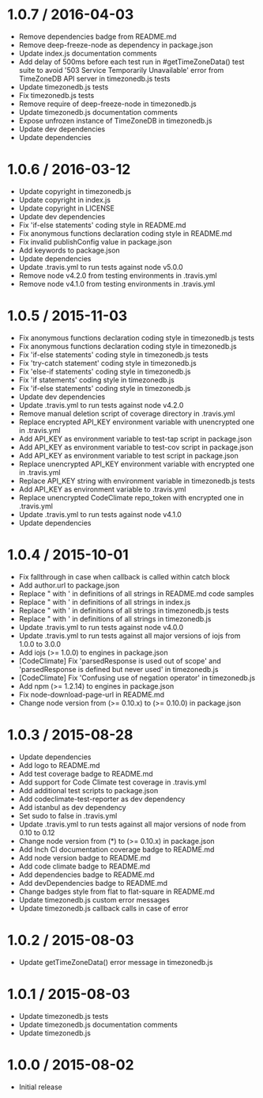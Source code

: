 1.0.7 / 2016-04-03
==================

* Remove dependencies badge from README.md
* Remove deep-freeze-node as dependency in package.json
* Update index.js documentation comments
* Add delay of 500ms before each test run in #getTimeZoneData() test suite to avoid '503 Service Temporarily Unavailable' error from TimeZoneDB API server in timezonedb.js tests
* Update timezonedb.js tests
* Fix timezonedb.js tests
* Remove require of deep-freeze-node in timezonedb.js
* Update timezonedb.js documentation comments
* Expose unfrozen instance of TimeZoneDB in timezonedb.js
* Update dev dependencies
* Update dependencies

1.0.6 / 2016-03-12
==================

* Update copyright in timezonedb.js
* Update copyright in index.js
* Update copyright in LICENSE
* Update dev dependencies
* Fix 'if-else statements' coding style in README.md
* Fix anonymous functions declaration coding style in README.md
* Fix invalid publishConfig value in package.json
* Add keywords to package.json
* Update dependencies
* Update .travis.yml to run tests against node v5.0.0
* Remove node v4.2.0 from testing environments in .travis.yml
* Remove node v4.1.0 from testing environments in .travis.yml

1.0.5 / 2015-11-03
==================

* Fix anonymous functions declaration coding style in timezonedb.js tests
* Fix anonymous functions declaration coding style in timezonedb.js
* Fix 'if-else statements' coding style in timezonedb.js tests
* Fix 'try-catch statement' coding style in timezonedb.js
* Fix 'else-if statements' coding style in timezonedb.js
* Fix 'if statements' coding style in timezonedb.js
* Fix 'if-else statements' coding style in timezonedb.js
* Update dev dependencies
* Update .travis.yml to run tests against node v4.2.0
* Remove manual deletion script of coverage directory in .travis.yml
* Replace encrypted API_KEY environment variable with unencrypted one in .travis.yml
* Add API_KEY as environment variable to test-tap script in package.json
* Add API_KEY as environment variable to test-cov script in package.json
* Add API_KEY as environment variable to test script in package.json
* Replace unencrypted API_KEY environment variable with encrypted one in .travis.yml
* Replace API_KEY string with environment variable in timezonedb.js tests
* Add API_KEY as environment variable to .travis.yml
* Replace unencrypted CodeClimate repo_token with encrypted one in .travis.yml
* Update .travis.yml to run tests against node v4.1.0
* Update dependencies

1.0.4 / 2015-10-01
==================

* Fix fallthrough in case when callback is called within catch block
* Add author.url to package.json
* Replace " with ' in definitions of all strings in README.md code samples
* Replace " with ' in definitions of all strings in index.js
* Replace " with ' in definitions of all strings in timezonedb.js tests
* Replace " with ' in definitions of all strings in timezonedb.js
* Update .travis.yml to run tests against node v4.0.0
* Update .travis.yml to run tests against all major versions of iojs from 1.0.0 to 3.0.0
* Add iojs (>= 1.0.0) to engines in package.json
* [CodeClimate] Fix 'parsedResponse is used out of scope' and 'parsedResponse is defined but never used' in timezonedb.js
* [CodeClimate] Fix 'Confusing use of negation operator' in timezonedb.js
* Add npm (>= 1.2.14) to engines in package.json
* Fix node-download-page-url in README.md
* Change node version from (>= 0.10.x) to (>= 0.10.0) in package.json

1.0.3 / 2015-08-28
==================

* Update dependencies
* Add logo to README.md
* Add test coverage badge to README.md
* Add support for Code Climate test coverage in .travis.yml
* Add additional test scripts to package.json
* Add codeclimate-test-reporter as dev dependency
* Add istanbul as dev dependency
* Set sudo to false in .travis.yml
* Update .travis.yml to run tests against all major versions of node from 0.10 to 0.12
* Change node version from (*) to (>= 0.10.x) in package.json
* Add Inch CI documentation coverage badge to README.md
* Add node version badge to README.md
* Add code climate badge to README.md
* Add dependencies badge to README.md
* Add devDependencies badge to README.md
* Change badges style from flat to flat-square in README.md
* Update timezonedb.js custom error messages
* Update timezonedb.js callback calls in case of error

1.0.2 / 2015-08-03
==================

* Update getTimeZoneData() error message in timezonedb.js

1.0.1 / 2015-08-03
==================

* Update timezonedb.js tests
* Update timezonedb.js documentation comments
* Update timezonedb.js

1.0.0 / 2015-08-02
==================

* Initial release